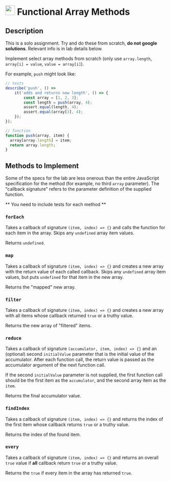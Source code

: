 <img src="https://cloud.githubusercontent.com/assets/478864/22186847/68223ce6-e0b1-11e6-8a62-0e3edc96725e.png" width=30> Functional Array Methods
===

## Description

This is a solo assignment. Try and do these from scratch, **do not google solutions**. Relevant info is in lab details below.

Implement select array methods from scratch (only use `array.length`, `array[i] = value`, `value = array[i]`). 

For example, `push` might look like:

```js
// tests
describe('push', () =>
    it('adds and returns new length', () => {
        const array = [1, 2, 3];
        const length = push(array, 4);
        assert.equal(length, 4);
        assert.equal(array[3], 4);
    });
});

// function
function push(array, item) {
  array[array.length] = item;
  return array.length;
}
```

## Methods to Implement

Some of the specs for the lab are less onerous than the entire JavaScript specification for the method (for example, no third `array` parameter). The "callback signature" refers to the parameter definition of the supplied function.

** You need to include tests for each method **

### `forEach`

Takes a callback of signature `(item, index) => {}` 
and calls the function for each item in the array. Skips any `undefined` array item values.

Returns `undefined`.

### `map`

Takes a callback of signature `(item, index) => {}` 
and creates a new array with the return value of each called callback. 
Skips any `undefined` array item values, but 
puts `undefined` for that item in the new array. 

Returns the "mapped" new array.

### `filter`

Takes a callback of signature `(item, index) => {}` 
and creates a new array with all items whose callback returned `true` or a truthy value.

Returns the new array of "filtered" items.

### `reduce`

Takes a callback of signature `(accumulator, item, index) => {}` and an (optional) 
second `initialValue` parameter that is the initial value of the accumulator. After each function
call, the return value is passed as the accumulator argument of the next function call.

If the second `initialValue` parameter is not supplied, the first function call should be the 
first item as the `accumulator`, and the second array item as the `item`.

Returns the final accumulator value.

### `findIndex`

Takes a callback of signature `(item, index) => {}` 
and returns the index of the first item whose callback returns `true` or a truthy value.

Returns the index of the found item.

### `every`

Takes a callback of signature `(item, index) => {}` 
and returns an overall `true` value if **all** callback return `true` or a truthy value.

Returns the `true` if every item in the array has returned `true`.

